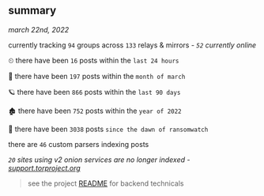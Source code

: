 
## summary
_march 22nd, 2022_

currently tracking `94` groups across `133` relays & mirrors - _`52` currently online_

⏲ there have been `16` posts within the `last 24 hours`

🦈 there have been `197` posts within the `month of march`

🪐 there have been `866` posts within the `last 90 days`

🏚 there have been `752` posts within the `year of 2022`

🦕 there have been `3038` posts `since the dawn of ransomwatch`

there are `46` custom parsers indexing posts

_`20` sites using v2 onion services are no longer indexed - [support.torproject.org](https://support.torproject.org/onionservices/v2-deprecation/)_

> see the project [README](https://github.com/thetanz/ransomwatch#ransomwatch--) for backend technicals
